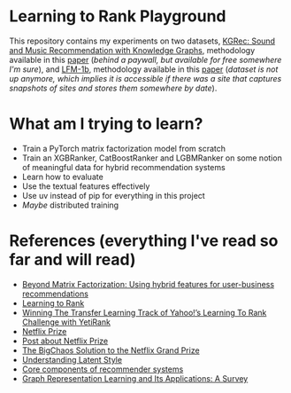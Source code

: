 # Learning to Rank Playground
This repository contains my experiments on two datasets, [KGRec: Sound and Music Recommendation with Knowledge Graphs](https://www.upf.edu/web/mtg/kgrec), methodology available in this [paper](https://dl.acm.org/doi/10.1145/2926718) (_behind a paywall, but available for free somewhere I'm sure_), and [LFM-1b](http://www.cp.jku.at/datasets/LFM-1b/), methodology available in this [paper](http://www.cp.jku.at/people/schedl/Research/Publications/pdf/schedl_icmr_2016.pdf) (_dataset is not up anymore, which implies it is accessible if there was a site that captures snapshots of sites and stores them somewhere by date_).

# What am I trying to learn?
- Train a PyTorch matrix factorization model from scratch
- Train an XGBRanker, CatBoostRanker and LGBMRanker on some notion of meaningful data for hybrid recommendation systems
- Learn how to evaluate
- Use the textual features effectively
- Use uv instead of pip for everything in this project
- _Maybe_ distributed training

# References (everything I've read so far and will read)
- [Beyond Matrix Factorization: Using hybrid features for user-business recommendations](https://engineeringblog.yelp.com/2022/04/beyond-matrix-factorization-using-hybrid-features-for-user-business-recommendations.html)
- [Learning to Rank](https://xgboost.readthedocs.io/en/stable/tutorials/learning_to_rank.html)
- [Winning The Transfer Learning Track of Yahoo!’s Learning To Rank Challenge with YetiRank](https://proceedings.mlr.press/v14/gulin11a/gulin11a.pdf)
- [Netflix Prize](https://en.wikipedia.org/wiki/Netflix_Prize)
- [Post about Netflix Prize](https://www.linkedin.com/feed/update/urn:li:activity:7187067122504687616/)
- [The BigChaos Solution to the Netflix Grand Prize](https://www.asc.ohio-state.edu/statistics/statgen/joul_aut2009/BigChaos.pdf)
- [Understanding Latent Style](https://multithreaded.stitchfix.com/blog/2018/06/28/latent-style/)
- [Core components of recommender systems](https://rezkaaufar.github.io/blog/2021/recsys-core-components/)
- [Graph Representation Learning and Its Applications: A Survey](https://www.mdpi.com/1424-8220/23/8/4168) 
